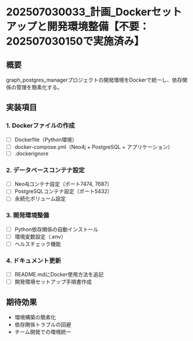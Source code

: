 # 202507030033_計画_Dockerセットアップと開発環境整備【不要：202507030150で実施済み】

## 概要
graph_postgres_managerプロジェクトの開発環境をDockerで統一し、依存関係の管理を簡素化する。

## 実装項目

### 1. Dockerファイルの作成
- [ ] Dockerfile（Python環境）
- [ ] docker-compose.yml（Neo4j + PostgreSQL + アプリケーション）
- [ ] .dockerignore

### 2. データベースコンテナ設定
- [ ] Neo4jコンテナ設定（ポート7474, 7687）
- [ ] PostgreSQLコンテナ設定（ポート5432）
- [ ] 永続化ボリューム設定

### 3. 開発環境整備
- [ ] Python依存関係の自動インストール
- [ ] 環境変数設定（.env）
- [ ] ヘルスチェック機能

### 4. ドキュメント更新
- [ ] README.mdにDocker使用方法を追記
- [ ] 開発環境セットアップ手順書作成

## 期待効果
- 環境構築の簡素化
- 依存関係トラブルの回避
- チーム開発での環境統一